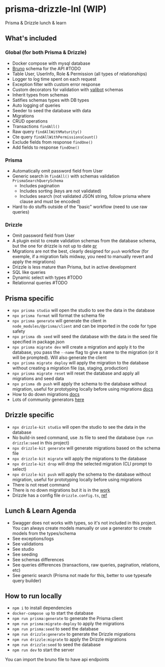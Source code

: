 # prisma-drizzle-lnl (WIP)

Prisma &amp; Drizzle lunch &amp; learn

## What's included

### Global (for both Prisma & Drizzle)

- Docker compose with mysql database
- [Bruno](https://www.usebruno.com/) schema for the API #TODO
- Table User, UserInfo, Role & Permission (all types of relationships)
- Logger to log time spent on each request
- Exception filter with custom error response
- Custom decorators for validation with [valibot](https://valibot.dev/) schemas
- Inherit types from schemas
- Satifies schemas types with DB types
- Auto logging of queries
- Seeder to seed the database with data
- Migrations
- CRUD operations
- Transactions `findAll()`
- Raw query `findAllWithMaturity()`
- Cte query `findAllWithPermissionsCount()`
- Exclude fields from response `findOne()`
- Add fields to response `findOne()`

### Prisma

- Automatically omit password field from User
- Generic search in `findAll()` with schemas validation `PrismaSearchQuerySchema`
  - Includes pagination
  - Includes sorting (keys are not validated)
  - Includes search (not validated JSON string, follow prisma where clause and must be encoded)
- Hard to do stuffs outside of the "basic" workflow (need to use raw queries)

### Drizzle

- Omit password field from User
- A plugin exist to create validation schemas from the database schema, but the one for drizzle is not up to date [pr](https://github.com/drizzle-team/drizzle-orm/pull/2481)
- Migrations are not the best, clearly designed for `push` workflow (for exemple, if a migration fails midway, you need to manually revert and apply the migrations)
- Drizzle is less mature than Prisma, but in active development
- SQL like queries
- Dynamic select with types #TODO
- Relationnal queries #TODO

## Prisma specific

- `npx prisma studio` will open the studio to see the data in the database
- `npx prisma format` will format the schema file
- `npx prisma generate` will generate the client in `node_modules/@prisma/client` and can be imported in the code for type safety
- `npx prisma db seed` will seed the database with the data in the seed file specified in package.json
- `npx prisma migrate dev` will create a migration and apply it to the database, you pass the `--name` flag to give a name to the migration (or it will be prompted). Will also generate the client
- `npx prisma migrate deploy` will apply the migration to the database without creating a migration file (qa, staging, production)
- `npx prisma migrate reset` will reset the database and apply all migrations and seed data
- `npx prisma db push` will apply the schema to the database without migration, useful for prototyping locally before using migrations [docs](https://www.prisma.io/docs/orm/prisma-migrate/workflows/prototyping-your-schema)
- How to do down migrations [docs](https://www.prisma.io/docs/orm/prisma-migrate/workflows/generating-down-migrations)
- Lots of community generators [here](https://www.prisma.io/docs/orm/prisma-schema/overview/generators#community-generators)

## Drizzle specific

- `npx drizzle-kit studio` will open the studio to see the data in the database
- No build-in seed command, use .ts file to seed the database (`npm run drizzle:seed` in this project)
- `npx drizzle-kit generate` will generate migrations based on the schema file
- `npx drizzle-kit migrate` will apply the migrations to the database
- `npx drizzle-kit drop` will drop the selected migration (CLI prompt to select)
- `npx drizzle-kit push` will apply the schema to the database without migration, useful for prototyping locally before using migrations
- There is not reset command
- There is no down migrations but it is in the [work](https://github.com/drizzle-team/drizzle-orm/issues/2352)
- Drizzle has a config file `drizzle.config.ts`, [ref](https://orm.drizzle.team/kit-docs/config-reference)

## Lunch & Learn Agenda

- Swagger does not works with types, so it's not included in this project. You can always create models manually or use a generator to create models from the types/schema
- See exceptions/logs
- See validations
- See studio
- See seeding
- See schemas differences
- See queries differences (transactions, raw queries, pagination, relations, etc)
- See generic search (Prisma not made for this, better to use typesafe query builder)

## How to run locally

- `npm i` to install dependencies
- `docker-compose up` to start the database
- `npm run prisma:generate` to generate the Prisma client
- `npm run prisma:migrate-deploy` to apply the migrations
- `npm run prisma:seed` to seed the database
- `npm run drizzle:generate` to generate the Drizzle migrations
- `npm run drizzle:migrate` to apply the Drizzle migrations
- `npm run drizzle:seed` to seed the database
- `npm run dev` to start the server

You can import the bruno file to have api endpoints
